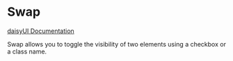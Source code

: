 # Swap

[daisyUI Documentation](https://daisyui.com/components/swap/)

Swap allows you to toggle the visibility of two elements using a checkbox or a class name.

<DemoSwap />